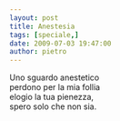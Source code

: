 ```yaml
---
layout: post
title: Anestesia
tags: [speciale,]
date: 2009-07-03 19:47:00
author: pietro
---
```

Uno sguardo anestetico<br/>perdono per la mia follia<br/>elogio la tua pienezza,<br/>spero solo che non sia.
